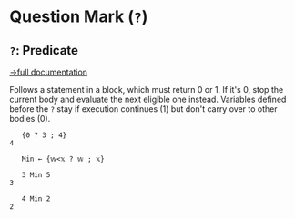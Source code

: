 # Question Mark (`?`)

## `?`: Predicate
[→full documentation](https://mlochbaum.github.io/BQN/doc/block.html#predicates)

Follows a statement in a block, which must return 0 or 1. If it's 0, stop the current body and evaluate the next eligible one instead. Variables defined before the `?` stay if execution continues (1) but don't carry over to other bodies (0).

```bqn
   {0 ? 3 ; 4}
4

   Min ← {𝕨<𝕩 ? 𝕨 ; 𝕩}

   3 Min 5
3

   4 Min 2
2
```
